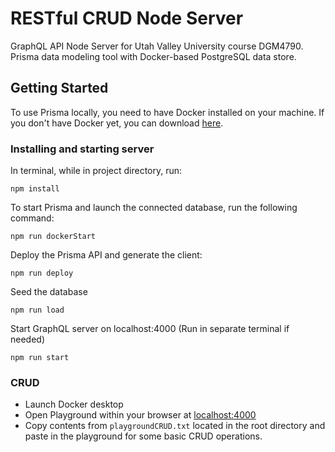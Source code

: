 # RESTful CRUD Node Server

GraphQL API Node Server for Utah Valley University course DGM4790. Prisma data modeling tool with Docker-based PostgreSQL data store.

## Getting Started

To use Prisma locally, you need to have Docker installed on your machine. If you don't have Docker yet, you can download [here](https://www.docker.com/community-edition).

### Installing and starting server

In terminal, while in project directory, run:


```
npm install
```

To start Prisma and launch the connected database, run the following command:

```
npm run dockerStart
```

Deploy the Prisma API and generate the client:

```
npm run deploy
```

Seed the database

```
npm run load
```

Start GraphQL server on localhost:4000 (Run in separate terminal if needed)

```
npm run start
```


### CRUD

- Launch Docker desktop
- Open Playground within your browser at [localhost:4000](http://localhost:4000/)
- Copy contents from `playgroundCRUD.txt` located in the root directory and paste in the playground for some basic CRUD operations.

